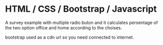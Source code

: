 # HTML / CSS / Bootstrap / Javascript

A survey example with multiple radio buton and it calculates persentage of the two option office and home according to the choises.

bootstrap used as a cdn url so you need connected to internet.
